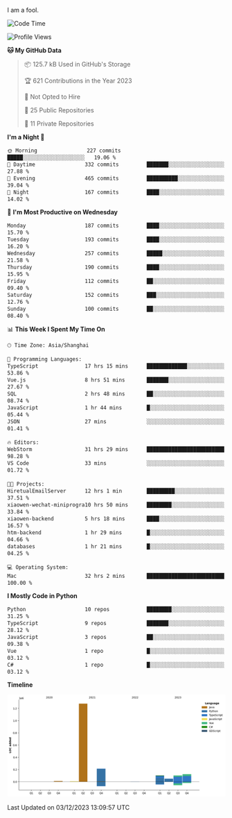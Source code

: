 I am a fool.

<!--START_SECTION:waka-->
![Code Time](http://img.shields.io/badge/Code%20Time-954%20hrs%2045%20mins-blue)

![Profile Views](http://img.shields.io/badge/Profile%20Views-26-blue)

**🐱 My GitHub Data** 

> 📦 125.7 kB Used in GitHub's Storage 
 > 
> 🏆 621 Contributions in the Year 2023
 > 
> 🚫 Not Opted to Hire
 > 
> 📜 25 Public Repositories 
 > 
> 🔑 11 Private Repositories 
 > 
**I'm a Night 🦉** 

```text
🌞 Morning                227 commits         █████░░░░░░░░░░░░░░░░░░░░   19.06 % 
🌆 Daytime                332 commits         ███████░░░░░░░░░░░░░░░░░░   27.88 % 
🌃 Evening                465 commits         ██████████░░░░░░░░░░░░░░░   39.04 % 
🌙 Night                  167 commits         ████░░░░░░░░░░░░░░░░░░░░░   14.02 % 
```
📅 **I'm Most Productive on Wednesday** 

```text
Monday                   187 commits         ████░░░░░░░░░░░░░░░░░░░░░   15.70 % 
Tuesday                  193 commits         ████░░░░░░░░░░░░░░░░░░░░░   16.20 % 
Wednesday                257 commits         █████░░░░░░░░░░░░░░░░░░░░   21.58 % 
Thursday                 190 commits         ████░░░░░░░░░░░░░░░░░░░░░   15.95 % 
Friday                   112 commits         ██░░░░░░░░░░░░░░░░░░░░░░░   09.40 % 
Saturday                 152 commits         ███░░░░░░░░░░░░░░░░░░░░░░   12.76 % 
Sunday                   100 commits         ██░░░░░░░░░░░░░░░░░░░░░░░   08.40 % 
```


📊 **This Week I Spent My Time On** 

```text
🕑︎ Time Zone: Asia/Shanghai

💬 Programming Languages: 
TypeScript               17 hrs 15 mins      █████████████░░░░░░░░░░░░   53.86 % 
Vue.js                   8 hrs 51 mins       ███████░░░░░░░░░░░░░░░░░░   27.67 % 
SQL                      2 hrs 48 mins       ██░░░░░░░░░░░░░░░░░░░░░░░   08.74 % 
JavaScript               1 hr 44 mins        █░░░░░░░░░░░░░░░░░░░░░░░░   05.44 % 
JSON                     27 mins             ░░░░░░░░░░░░░░░░░░░░░░░░░   01.41 % 

🔥 Editors: 
WebStorm                 31 hrs 29 mins      █████████████████████████   98.28 % 
VS Code                  33 mins             ░░░░░░░░░░░░░░░░░░░░░░░░░   01.72 % 

🐱‍💻 Projects: 
HiretualEmailServer      12 hrs 1 min        █████████░░░░░░░░░░░░░░░░   37.51 % 
xiaowen-wechat-miniprogra10 hrs 50 mins      ████████░░░░░░░░░░░░░░░░░   33.84 % 
xiaowen-backend          5 hrs 18 mins       ████░░░░░░░░░░░░░░░░░░░░░   16.57 % 
htm-backend              1 hr 29 mins        █░░░░░░░░░░░░░░░░░░░░░░░░   04.66 % 
databases                1 hr 21 mins        █░░░░░░░░░░░░░░░░░░░░░░░░   04.25 % 

💻 Operating System: 
Mac                      32 hrs 2 mins       █████████████████████████   100.00 % 
```

**I Mostly Code in Python** 

```text
Python                   10 repos            ████████░░░░░░░░░░░░░░░░░   31.25 % 
TypeScript               9 repos             ███████░░░░░░░░░░░░░░░░░░   28.12 % 
JavaScript               3 repos             ██░░░░░░░░░░░░░░░░░░░░░░░   09.38 % 
Vue                      1 repo              █░░░░░░░░░░░░░░░░░░░░░░░░   03.12 % 
C#                       1 repo              █░░░░░░░░░░░░░░░░░░░░░░░░   03.12 % 
```



**Timeline**

![Lines of Code chart](https://raw.githubusercontent.com/VeejaLiu/VeejaLiu/master/assets/bar_graph.png)


 Last Updated on 03/12/2023 13:09:57 UTC
<!--END_SECTION:waka-->
